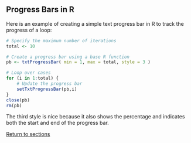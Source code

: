 ## Progress Bars in R

Here is an example of creating a simple text progress bar in R to track the progress of a loop:

```R
# Specify the maximum number of iterations
total <- 10

# Create a progress bar using a base R function
pb <- txtProgressBar( min = 1, max = total, style = 3 )

# Loop over cases
for (i in 1:total) {
    # Update the progress bar
    setTxtProgressBar(pb,i)
}
close(pb)
rm(pb)
```

The third style is nice because it also shows the percentage and indicates both the start and end of the progress bar.

[Return to sections](C00_P002_Chapters.md)
